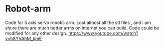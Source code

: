 # Robot-arm

Code for 5 axis servo robotic arm.
Lost almost all the stl files , and i am shure there are much better arms on internet you can build.
Code could be modified for any other design.
https://www.youtube.com/watch?v=h8YVAhM_kmE
